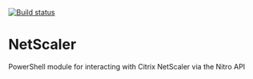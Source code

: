 [![Build status](https://ci.appveyor.com/api/projects/status/a6oio0l6g27nhg0w?svg=true)](https://ci.appveyor.com/project/devblackops/netscaler)

# NetScaler
PowerShell module for interacting with Citrix NetScaler via the Nitro API
